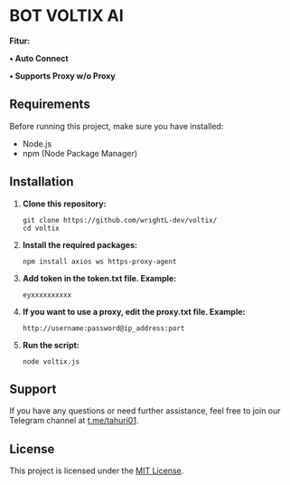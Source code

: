 # BOT VOLTIX AI

**Fitur:**

**• Auto Connect**

**• Supports Proxy w/o Proxy**

## Requirements

Before running this project, make sure you have installed:

- Node.js
- npm (Node Package Manager)

## Installation

1. **Clone this repository:**

    ```plaintext
    git clone https://github.com/wrightL-dev/voltix/
    cd voltix

2. **Install the required packages:**

    ```plaintext
    npm install axios ws https-proxy-agent

3. **Add token in the token.txt file. Example:**

    ```plaintext
    eyxxxxxxxxxx

4. **If you want to use a proxy, edit the proxy.txt file. Example:**
   ```plaintext
   http://username:password@ip_address:port

5. **Run the script:**
   ```plaintext
   node voltix.js

## Support

If you have any questions or need further assistance, feel free to join our Telegram channel at [t.me/tahuri01](https://t.me/tahuri01).

## License

This project is licensed under the [MIT License](LICENSE).
